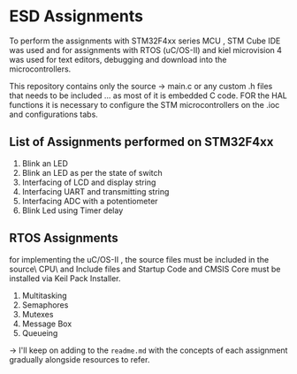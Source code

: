# ESD Assignments
To perform the assignments with STM32F4xx series MCU , STM Cube IDE was used and for assignments with RTOS (uC/OS-II) and kiel microvision 4 was used for text editors, debugging and download into the microcontrollers. 


This repository contains only the source -> main.c or any custom .h files that needs to be included ... as most of it is embedded C code. FOR the HAL functions it is necessary to configure the STM microcontrollers on the .ioc and configurations tabs. 

## List of Assignments performed on STM32F4xx
1. Blink an LED
2. Blink an LED as per the state of switch
3. Interfacing of LCD and display string
4. Interfacing UART and transmitting string
5. Interfacing ADC with a potentiometer
6. Blink Led using Timer delay

## RTOS Assignments 

for implementing the uC/OS-II , the source files must be included in the source\ CPU\ and Include files and Startup Code and CMSIS Core must be installed via Keil Pack Installer. 

1. Multitasking
2. Semaphores
3. Mutexes
4. Message Box
5. Queueing


-> I'll keep on adding to the `readme.md` with the concepts of each assignment gradually alongside resources to refer.   



